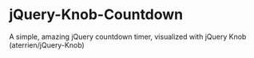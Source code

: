 jQuery-Knob-Countdown
=====================

A simple, amazing jQuery countdown timer, visualized with jQuery Knob (aterrien/jQuery-Knob)